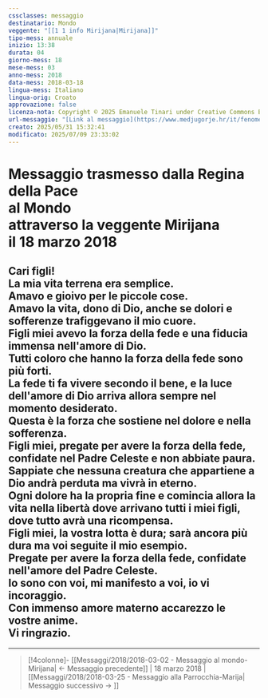 ```yaml
---
cssclasses: messaggio
destinatario: Mondo
veggente: "[[1 1 info Mirijana|Mirijana]]"
tipo-mess: annuale
inizio: 13:38
durata: 04
giorno-mess: 18
mese-mess: 03
anno-mess: 2018
data-mess: 2018-03-18
lingua-mess: Italiano
lingua-orig: Croato
approvazione: false
licenza-nota: Copyright © 2025 Emanuele Tinari under Creative Commons BY-NC-SA 4.0 https://creativecommons.org/licenses/by-nc-sa/4.0/
url-messaggio: "[Link al messaggio](https://www.medjugorje.hr/it/fenomeno-di-medjugorje/apparizioni-annuali/)"
creato: 2025/05/31 15:32:41
modificato: 2025/07/09 23:33:02
---
```


# Messaggio trasmesso dalla Regina della Pace<br>al Mondo<br>attraverso la veggente Mirijana<br>il 18 marzo 2018

## Cari figli!<br>La mia vita terrena era semplice.<br>Amavo e gioivo per le piccole cose.<br>Amavo la vita, dono di Dio, anche se dolori e sofferenze trafiggevano il mio cuore.<br>Figli miei avevo la forza della fede e una fiducia immensa nell'amore di Dio.<br>Tutti coloro che hanno la forza della fede sono più forti.<br>La fede ti fa vivere secondo il bene, e la luce dell'amore di Dio arriva allora sempre nel momento desiderato.<br>Questa è la forza che sostiene nel dolore e nella sofferenza.<br>Figli miei, pregate per avere la forza della fede, confidate nel Padre Celeste e non abbiate paura.<br>Sappiate che nessuna creatura che appartiene a Dio andrà perduta ma vivrà in eterno.<br>Ogni dolore ha la propria fine e comincia allora la vita nella libertà dove arrivano tutti i miei figli, dove tutto avrà una ricompensa.<br>Figli miei, la vostra lotta è dura; sarà ancora più dura ma voi seguite il mio esempio.<br>Pregate per avere la forza della fede, confidate nell'amore del Padre Celeste.<br>Io sono con voi, mi manifesto a voi, io vi incoraggio.<br>Con immenso amore materno accarezzo le vostre anime.<br>Vi ringrazio.

***

> [!4colonne]- [[Messaggi/2018/2018-03-02 - Messaggio al mondo-Mirijana| ← Messaggio precedente]] | 18 marzo 2018 | [[Messaggi/2018/2018-03-25 - Messaggio alla Parrocchia-Marija| Messaggio successivo → ]]

